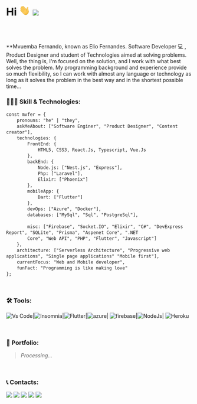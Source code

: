   <br>
    <h1>
        Hi <img src="https://raw.githubusercontent.com/ABSphreak/ABSphreak/master/gifs/Hi.gif" width="30px">
        <img src="https://media.giphy.com/media/WUlplcMpOCEmTGBtBW/giphy.gif" width="30"> 
    </h1>
   <br>
 <br> 
 
<!-- 
<img align='right' alt="mvfernando-avatarpic" src=" link da img" height="150" style="border-radius:50%;">-->

**Mvuemba Fernando, known as Elio Fernandes. Software Developer 💻 , Product Designer and student of Technologies aimed at solving problems. Well, the thing is, I'm focused on the solution, and I work with what best solves the problem. My programming background and experience provide so much flexibility, so I can work with almost any language or technology as long as it solves the problem in the best way and in the shortest possible time...
<br> 

<!-- Quando criar o código no terminal ativar essa sessão
### 📫 Sobre mim: terminal

Pick a slot if you'd like to meet me and chat about anything you are passionate about - but make sure to describe the agenda
<a href="https://calendly.com/anmol098/30min" target="_blank"><img width="498" alt="meet_link" src="https://user-images.githubusercontent.com/15426564/144297439-f530f383-e73e-41e0-9914-a9b7d3f432e5.png"></a>
👇 Hit in your console or terminal to connect with me.
```bash
npx mvfern
```
**👆 This command line tool can be found at [npx anmol](https://github.com/anmol098/npx_card)**
-->

### 👨🏻‍💻 Skill & Technologies:

```
const mvfer = {
    pronouns: "he" | "they",
    askMeAbout: ["Software Enginer", "Product Designer", "Content creator"],
    technologies: {
        FrontEnd: {
            HTML5, CSS3, React.Js, Typescript, Vue.Js
        },
        backEnd: {
            Node.js: ["Nest.js", "Express"],
            Php: ["Laravel"],
            Elixir: ["Phoenix"]
        },
        mobileApp: {
            Dart: ["Flutter"]
        },
        devOps: ["Azure", "Docker"],
        databases: ["MySql", "Sql", "PostgreSql"],

        misc: ["Firebase", "Socket.IO", "Elixir", "C#", "DevExpress Report", "SQLite", "Prisma", "Aspenet Core", ".NET
        Core", "Web API", "PHP", "Flutter", "Javascript"]
    },
    architecture: ["Serverless Architecture", "Progressive web applications", "Single page applications" "Mobile first"],
    currentFocus: "Web and Mobile developer",
    funFact: "Programming is like making love"
};
```
<br> 

### 🛠️ Tools:

<img title="Vs Code" src="https://img.icons8.com/fluent/48/000000/visual-studio-code-2019.png" alt="Vs Code" width="40" height="40"/>|<img title="Insomnia" alt="Insomnia" src="https://s3.amazonaws.com/s3.roaringapps.com/assets/icons/1561251841927-Insomnia.png" alt="git" width="40" height="40"/>|<img title="Flutter" alt="Flutter" src="https://www.vectorlogo.zone/logos/flutterio/flutterio-icon.svg" width="40" height="40"/>|<img title= "Elixir" src="https://cdn.icon-icons.com/icons2/2699/PNG/512/elixir_lang_logo_icon_169207.png" alt="azure" width="40" height="40"/>| <img src="https://www.vectorlogo.zone/logos/firebase/firebase-icon.svg" alt="firebase" width="40" height="40"/>|<img title="NodeJs" alt="NodeJs" width="40px" src="https://seeklogo.com/images/N/nodejs-logo-FBE122E377-seeklogo.com.png">| <img title="Heroku" alt="Heroku" width="40px" src="https://img.icons8.com/color/48/000000/heroku.png"> 


<br> 

### 🚀 Portfolio:

> *Processing...*

<!--
  <a href="https://github.com/mvfernando">
  <img align="left" height="200em" src="https://github-readme-stats.vercel.app/api?username=mvfernando&show_icons=true&theme=dark&include_all_commits=true&count_private=true"/>
  <!-- Tabela que mostra as linguagens que usas no git
Ativar quando começar a colocar projetos novos
<img height="180em" src="https://github-readme-stats.vercel.app/api/top-langs/?username=rafaballerini&layout=compact&langs_count=7&theme=dracula"/>--> 
  
  <!--  Gif coding at home
  <img align="right" alt="mvfernando-avatarpic" src="https://media.giphy.com/media/M9gbBd9nbDrOTu1Mqx/giphy.gif" width="200" style="border-radius:50px;">
  --> 
  
<!--
<details>
  <summary>☝🏽Click☝🏽</summary>
  <pre>
   🤷🏽‍♂️
  </pre>
</details>

----
 Conecção com outros povos
  <img src="https://media.giphy.com/media/LnQjpWaON8nhr21vNW/giphy.gif" width="60"> <em><b>I love connecting with different people</b> so if you want to say <b>hi, I'll be happy to meet you more!</b> 😊</em>
:waka-->
<br>
  
<!--
### <img src="https://media.giphy.com/media/LnQjpWaON8nhr21vNW/giphy.gif" width="60"> <em><b> Adoro me conectar com pessoas diferentes</b>, então se você quiser dizer <b>oi, ficarei feliz em conhecê-lo mais!</b> 😊</em> -->
### 📞 Contacts: 

<div> 
  <a href = "mailto:mvuembafernandosb28@gmail.com"><img src="https://img.shields.io/badge/-Gmail-%23333?style=for-the-badge&logo=gmail&logoColor=white" target="_blank"></a>
   <a href="https://t.me/elio_fernandes" target="_blank"><img src="https://img.shields.io/badge/Telegram-2CA5E0?style=for-the-badge&logo=telegram&logoColor=white" target="_blank"></a> 
  <a href="https://www.linkedin.com/in/mvfernando" target="_blank"><img src="https://img.shields.io/badge/-LinkedIn-%230077B5?style=for-the-badge&logo=linkedin&logoColor=white" target="_blank"></a> 
  <a href="https://instagram.com/mvfernando__" target="_blank"><img src="https://img.shields.io/badge/-Instagram-%23E4405F?style=for-the-badge&logo=instagram&logoColor=white" target="_blank"></a>
   <a href="https://twitter.com/eliofernandes28" target="_blank"><img src="https://img.shields.io/badge/Twitter-1DA1F2?style=for-the-badge&logo=twitter&logoColor=white" target="_blank"></a> 
</div>
  <!-- Efeito da cobra
  ![Snake animation](https://github.com/mvfernando/mvfernando/blob/output/github-contribution-grid-snake.svg)-->
